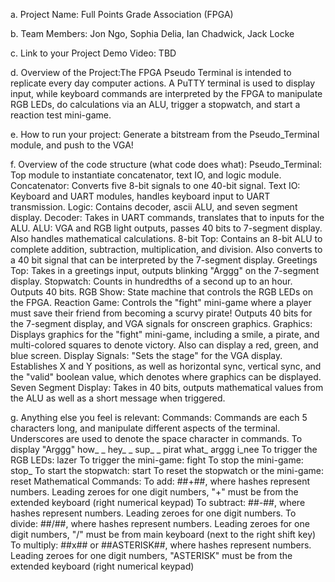 a. Project Name: Full Points Grade Association (FPGA)

b. Team Members: Jon Ngo, Sophia Delia, Ian Chadwick, Jack Locke

c. Link to your Project Demo Video: TBD

d. Overview of the Project:The FPGA Pseudo Terminal is intended to replicate every day computer actions. A PuTTY terminal is used to display input, while keyboard commands are interpreted by the FPGA to manipulate RGB LEDs, do calculations via an ALU, trigger a stopwatch, and start a reaction test mini-game. 

e. How to run your project: Generate a bitstream from the Pseudo_Terminal module, and push to the VGA!

f. Overview of the code structure (what code does what): 
Pseudo_Terminal: Top module to instantiate concatenator, text IO, and logic module.
Concatenator: Converts five 8-bit signals to one 40-bit signal.
Text IO: Keyboard and UART modules, handles keyboard input to UART transmission.
Logic: Contains decoder, ascii ALU, and seven segment display.
Decoder: Takes in UART commands, translates that to inputs for the ALU.
ALU: VGA and RGB light outputs, passes 40 bits to 7-segment display. Also handles mathematical calculations.
8-bit Top: Contains an 8-bit ALU to complete addition, subtraction, multiplication, and division. Also converts to a 40 bit signal that can be interpreted by the 7-segment display.
Greetings Top: Takes in a greetings input, outputs blinking "Arggg" on the 7-segment display.
Stopwatch: Counts in hundredths of a second up to an hour. Outputs 40 bits. 
RGB Show: State machine that controls the RGB LEDs on the FPGA.
Reaction Game: Controls the "fight" mini-game where a player must save their friend from becoming a scurvy pirate! Outputs 40 bits for the 7-segment display, and VGA signals for onscreen graphics. 
Graphics: Displays graphics for the "fight" mini-game, including a smile, a pirate, and multi-colored squares to denote victory. Also can display a red, green, and blue screen.
Display Signals: "Sets the stage" for the VGA display. Establishes X and Y positions, as well as horizontal sync, vertical sync, and the "valid" boolean value, which denotes where graphics can be displayed. 
Seven Segment Display: Takes in 40 bits, outputs mathematical values from the ALU as well as a short message when triggered. 

g. Anything else you feel is relevant: 
Commands:
Commands are each 5 characters long, and manipulate different aspects of the terminal.
Underscores are used to denote the space character in commands.
To display "Arggg"
how_ _
hey_ _
sup_ _
pirat
what_
arggg
i_nee
To trigger the RGB LEDs:
lazer
To trigger the mini-game:
fight
To stop the mini-game:
stop_
To start the stopwatch:
start
To reset the stopwatch or the mini-game:
reset
Mathematical Commands:
To add:
##+##, where hashes represent numbers. Leading zeroes for one digit numbers, "+" must be from the extended keyboard (right numerical keypad)
To subtract:
##-##, where hashes represent numbers. Leading zeroes for one digit numbers.
To divide:
##/##, where hashes represent numbers. Leading zeroes for one digit numbers, "/" must be from main keyboard (next to the right shift key)
To multiply:
##x## or ##ASTERISK##, where hashes represent numbers. Leading zeroes for one digit numbers, "ASTERISK" must be from the extended keyboard (right numerical keypad)



